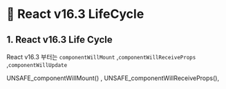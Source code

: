 # 📄 React v16.3 LifeCycle

## 1. React v16.3 Life Cycle

React v16.3 부터는 `componentWillMount` ,`componentWillReceiveProps` ,`componentWillUpdate` 

UNSAFE\_componentWillMount\(\) , UNSAFE\_componentWillReceiveProps\(\), 



